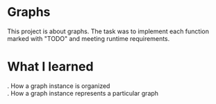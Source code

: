 # Graphs
This project is about graphs. The task was to implement each function marked with "TODO" and meeting runtime requirements.

# What I learned
. How a graph instance is organized  
. How a graph instance represents a particular graph

